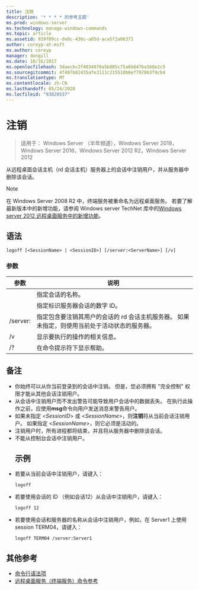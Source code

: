 ```yaml
---
title: 注销
description: '* * * * 的参考主题'
ms.prod: windows-server
ms.technology: manage-windows-commands
ms.topic: article
ms.assetid: 939f09cc-de8c-436c-a05d-aca5f2a06371
author: coreyp-at-msft
ms.author: coreyp
manager: dongill
ms.date: 10/16/2017
ms.openlocfilehash: 3daecbc2f4034070a5b805c75a6b647ba168e2c5
ms.sourcegitcommit: 4f407b82435afe3111c215510b0ef797863f9cb4
ms.translationtype: MT
ms.contentlocale: zh-CN
ms.lasthandoff: 05/24/2020
ms.locfileid: "83820537"
---
```

# <a name="logoff"></a>注销

> 适用于： Windows Server （半年频道），Windows Server 2019，Windows Server 2016，Windows Server 2012 R2，Windows Server 2012

从远程桌面会话主机（rd 会话主机）服务器上的会话中注销用户，并从服务器中删除该会话。


> [!NOTE]
> 在 Windows Server 2008 R2 中，终端服务被重命名为远程桌面服务。 若要了解最新版本中的新增功能，请参阅 Windows server TechNet 库中的[Windows server 2012 远程桌面服务中的新增功能](https://technet.microsoft.com/library/hh831527)。

## <a name="syntax"></a>语法
```
logoff [<SessionName> | <SessionID>] [/server:<ServerName>] [/v]
```
### <a name="parameters"></a>参数

|      参数       |                                                                             说明                                                                              |
|----------------------|----------------------------------------------------------------------------------------------------------------------------------------------------------------------|
|    <SessionName>     |                                                                  指定会话的名称。                                                                  |
|     <SessionID>      |                                                 指定标识服务器会话的数字 ID。                                                 |
| /server:<ServerName> | 指定包含要注销其用户的会话的 rd 会话主机服务器。 如果未指定，则使用当前处于活动状态的服务器。 |
|          /v          |                                                       显示要执行的操作的相关信息。                                                        |
|          /?          |                                                                 在命令提示符下显示帮助。                                                                 |

## <a name="remarks"></a>备注
- 你始终可以从你当前登录到的会话中注销。 但是，您必须拥有 "完全控制" 权限才能从其他会话注销用户。
- 从会话中注销用户而不发出警告可能导致用户会话中的数据丢失。 在执行此操作之前，应使用**msg**命令向用户发送消息来警告用户。
- 如果未指定 <*SessionID*> 或 <*SessionName*>，则**注销**将从当前会话注销用户。 如果指定 <*SessionName*>，则它必须是活动的。
- 注销用户时，所有进程都将结束，并且将从服务器中删除该会话。
- 不能从控制台会话中注销用户。
  ## <a name="examples"></a>示例
- 若要从当前会话中注销用户，请键入：
  ```
  logoff
  ```
- 若要使用会话的 ID （例如会话12）从会话中注销用户，请键入：
  ```
  logoff 12
  ```
- 若要使用会话和服务器的名称从会话中注销用户，例如，在 Server1 上使用 session TERM04，请键入：
  ```
  logoff TERM04 /server:Server1
  ```

## <a name="additional-references"></a>其他参考
- [命令行语法项](command-line-syntax-key.md)
-   [远程桌面服务（终端服务）命令参考](remote-desktop-services-terminal-services-command-reference.md)
